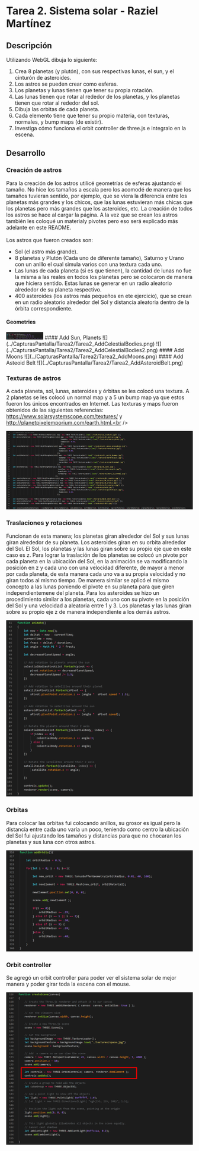 # Tarea 2. Sistema solar - Raziel Martínez

## Descripción
Utilizando WebGL dibuja lo siguiente: 
1. Crea 8 planetas (y plutón), con sus respectivas lunas, el sun, y el cinturón de asteroides.
2. Los astros se pueden crear como esferas.
3. Los planetas y lunas tienen que tener su propia rotación.
4. Las lunas tienen que rotar al rededor de los planetas, y los planetas tienen que rotar al rededor del sol.
5. Dibuja las orbitas de cada planeta.
6. Cada elemento tiene que tener su propio materia, con texturas, normales, y bump maps (de existir).
7. Investiga cómo funciona el orbit controller de three.js e integralo en la escena.

## Desarrollo

### Creación de astros
Para la creación de los astros utilicé geometrías de esferas ajustando el tamaño. No hice los tamaños a escala pero los acomodé de manera que los tamaños tuvieran sentido, por ejemplo, que se viera la diferencia
entre los planetas más grandes y los chicos, que las lunas estuvieran más chicas que los planetas pero más grandes que los asteroides, etc. La creación de todos los astros se hace al cargar la página. A la vez que se crean los astros también les coloqué un materialy pivotes pero eso será explicado más adelante en este README.<br/>
<br/>
Los astros que fueron creados son:<br/>
- Sol (el astro más grande).
- 8 planetas y Plutón (Cada uno de diferente tamaño), Saturno y Urano con un anillo el cual simula varios con una textura cada uno.
- Las lunas de cada planeta (si es que tienen), la cantidad de lunas no fue la misma a las reales en todos los planetas pero se colocaron de manera que hiciera sentido. Estas lunas se generar en un radio aleatorio alrededor de su planeta respectivo.
- 400 asteroides (los astros más pequeños en ete ejercicio), que se crean en un radio aleatorio alrededor del Sol y distancia aleatoria dentro de la órbita correspondiente.<br />
#### Geometries
<img src="../CapturasPantalla/Tarea2/Tarea2_Gometries.png" width="100">
#### Add Sun, Planets
![](../CapturasPantalla/Tarea2/Tarea2_AddCelestialBodies.png)
![](../CapturasPantalla/Tarea2/Tarea2_AddCelestialBodies2.png)
#### Add Moons
![](../CapturasPantalla/Tarea2/Tarea2_AddMoons.png)
#### Add Asteoid Belt
![](../CapturasPantalla/Tarea2/Tarea2_AddAsteroidBelt.png)

### Texturas de astros
A cada planeta, sol, lunas, asteroides y órbitas se les colocó una textura.  A 2 planetas se les colocó un normal map y a 5 un bump map ya que estos fueron los únicos encontrados en Internet. 
Las texturas y maps fueron obtenidos de las siguientes referencias: https://www.solarsystemscope.com/textures/ y http://planetpixelemporium.com/earth.html.<br />

![](../CapturasPantalla/Tarea2/Tarea2_Materials.png)

### Traslaciones y rotaciones
Funcionan de esta manera; los planetas giran alrededor del Sol y sus lunas giran alrededor de su planeta. Los asteroides giran en su orbita alrededor del Sol. El Sol, los planetas y las lunas giran sobre su propio eje 
que en este caso es z. Para lograr la traslación de los planetas se colocó un pivote por cada planeta en la ubicación del Sol, en la animación se va modificando la posición en z y cada uno con una velocidad diferente, de mayor a menor por cada planeta,
de esta manera cada uno va a su propia velocidad y no giran todos al mismo tiempo. De manera similar se aplicó el mismo concepto a las lunas poniendo el pivote en su planeta para que giren independientemene del planeta. Para los asteroides se hizo un procedimiento similar a los planetas, cada uno con su pivote en la posición del Sol y una velocidad a aleatoria entre 1 y 3. 
Los planetas y las lunas giran sobre su propio eje z de manera independiente a los demás astros.

![](../CapturasPantalla/Tarea2/Tarea2_TranslationsAndRotations.png)

### Orbitas
Para colocar las orbitas fui colocando anillos, su grosor es igual pero la distancia entre cada uno varía un poco, teniendo como centro la ubicación del Sol fui ajustando los tamaños y distancias para que no chocaran los planetas y sus luna con otros astros.

![](../CapturasPantalla/Tarea2/Tarea2_AddOrbits.png)

### Orbit controller
Se agregó un orbit controller para poder ver el sistema solar de mejor manera y poder girar toda la escena con el mouse.

![](../CapturasPantalla/Tarea2/Tarea2_OrbitController.png)
